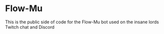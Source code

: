 # Flow-Mu
This is the public side of code for the Flow-Mu bot used on the insane lords Twitch chat and Discord
